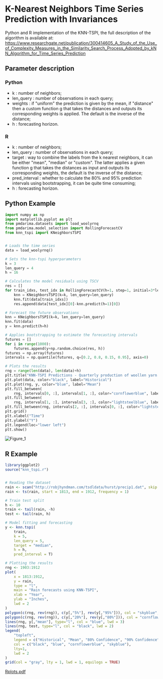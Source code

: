 # K-Nearest Neighbors Time Series Prediction with Invariances

Python and R implementation of the KNN-TSPI, the full description of the algorithm is available at: https://www.researchgate.net/publication/300414605_A_Study_of_the_Use_of_Complexity_Measures_in_the_Similarity_Search_Process_Adopted_by_kNN_Algorithm_for_Time_Series_Prediction

## Parameter description
### Python
- k : number of neighbors;
- len_query : number of observations in each query;
- weights : if "uniform" the prediction is given by the mean, if "distance" then a custom function g that takes the distances and outputs its corresponding weights is applied. The default is the inverse of the distance;
- h : forecasting horizon.
### R
- k : number of neighbors;
- len_query : number of observations in each query;
- target : way to combine the labels from the k nearest neighbors, it can be either "mean", "median" or "custom". The latter applies a given function g that takes the distances as input and outputs its corresponding weights, the default is the inverse of the distance;
- pred_interval : whether to calculate the 80% and 95% prediction intervals using bootstrapping, it can be quite time consuming;
- h : forecasting horizon.
 
## Python Example

```python
import numpy as np
import matplotlib.pyplot as plt
from pmdarima.datasets import load_woolyrnq
from pmdarima.model_selection import RollingForecastCV
from knn_tspi import KNeighborsTSPI


# Loads the time series
data = load_woolyrnq()

# Sets the knn-tspi hyperparameters
k = 3
len_query = 4
h = 16

# Calculates the model residuals using TSCV
res = []
for train_idxs, test_idx in RollingForecastCV(h=1, step=1, initial=3*len_query).split(data):
    knn = KNeighborsTSPI(k=k, len_query=len_query)
    knn.fit(data[train_idxs])
    res.append(data[test_idx][0]-knn.predict(h=1)[0])

# Forecast the future observations
knn = KNeighborsTSPI(k=k, len_query=len_query)
knn.fit(data)
y = knn.predict(h=h)

# Applies bootstrapping to estimate the forecasting intervals
futures = []
for i in range(1000):
    futures.append(y+np.random.choice(res, h))
futures = np.array(futures)
intervals = np.quantile(futures, q=[0.2, 0.8, 0.15, 0.95], axis=0)

# Plots the results
rng = range(len(data), len(data)+h)
plt.title("KNN-TSPI Predictions - Quarterly production of woollen yarn in Australia")
plt.plot(data, color="black", label="Historical")
plt.plot(rng, y, color="blue", label="Mean")
plt.fill_between(
    rng, intervals[0, :], intervals[1, :], color="cornflowerblue", label="80% confidence")
plt.fill_between(
    rng, intervals[1, :], intervals[3, :], color="lightsteelblue", label="95% confidence")
plt.fill_between(rng, intervals[2, :], intervals[0, :], color="lightsteelblue")
plt.grid()
plt.xlabel("Time")
plt.ylabel("Y")
plt.legend(loc="lower left")
plt.show()
```

![Figure_1](https://user-images.githubusercontent.com/56834802/108731205-186fc400-750b-11eb-97ab-32e739096c5a.png)

## R Example

```R
library(ggplot2)
source("knn_tspi.r")


# Reading the dataset
rain <- scan("http://robjhyndman.com/tsdldata/hurst/precip1.dat", skip = 1)
rain <- ts(rain, start = 1813, end = 1912, frequency = 1)

# Train test split
h <- 10
train <- tail(rain, -h)
test <- tail(rain, h)

# Model fitting and forecasting
y <- knn.tspi(
    train, 
    k = 5, 
    len_query = 5, 
    target = "median", 
    h = h, 
    pred_interval = T)

# Plotting the results
rng <- 1903:1912
plot(
    x = 1813:1912,
    y = rain, 
    type = "l", 
    main = "Rain forecasts using KNN-TSPI",
    xlab = "Year",
    ylab = "Inches",
    lwd = 2
)
polygon(c(rng, rev(rng)), c(y[,"5%"], rev(y[,"95%"])), col = "skyblue", border = NA)
polygon(c(rng, rev(rng)), c(y[,"20%"], rev(y[,"80%"])), col = "cornflowerblue", border = NA)
lines(rng, y[,"mean"], type="l", col = "blue", lwd = 3)
lines(rng, test, type="l", col = "black", lwd = 2)
legend(
    "topleft", 
    legend = c("Historical", "Mean", "80% Confidence", "90% Confidence"),
    col = c("black", "blue", "cornflowerblue", "skyblue"),
    lty=1,
    lwd = 2
)
grid(col = "gray", lty = 1, lwd = 1, equilogs = TRUE)
```
[Rplots.pdf](https://github.com/GDalforno/KNN-TSPI/files/6177708/Rplots.pdf)
